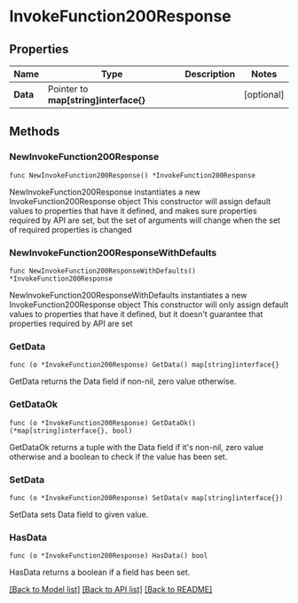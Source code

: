 # InvokeFunction200Response

## Properties

Name | Type | Description | Notes
------------ | ------------- | ------------- | -------------
**Data** | Pointer to **map[string]interface{}** |  | [optional] 

## Methods

### NewInvokeFunction200Response

`func NewInvokeFunction200Response() *InvokeFunction200Response`

NewInvokeFunction200Response instantiates a new InvokeFunction200Response object
This constructor will assign default values to properties that have it defined,
and makes sure properties required by API are set, but the set of arguments
will change when the set of required properties is changed

### NewInvokeFunction200ResponseWithDefaults

`func NewInvokeFunction200ResponseWithDefaults() *InvokeFunction200Response`

NewInvokeFunction200ResponseWithDefaults instantiates a new InvokeFunction200Response object
This constructor will only assign default values to properties that have it defined,
but it doesn't guarantee that properties required by API are set

### GetData

`func (o *InvokeFunction200Response) GetData() map[string]interface{}`

GetData returns the Data field if non-nil, zero value otherwise.

### GetDataOk

`func (o *InvokeFunction200Response) GetDataOk() (*map[string]interface{}, bool)`

GetDataOk returns a tuple with the Data field if it's non-nil, zero value otherwise
and a boolean to check if the value has been set.

### SetData

`func (o *InvokeFunction200Response) SetData(v map[string]interface{})`

SetData sets Data field to given value.

### HasData

`func (o *InvokeFunction200Response) HasData() bool`

HasData returns a boolean if a field has been set.


[[Back to Model list]](../README.md#documentation-for-models) [[Back to API list]](../README.md#documentation-for-api-endpoints) [[Back to README]](../README.md)


